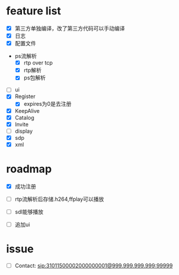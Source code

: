 # feature list
- [x] 第三方单独编译，改了第三方代码可以手动编译
- [x] 日志
- [x] 配置文件
- ps流解析
    - [x] rtp over tcp
    - [x] rtp解析
    - [x] ps包解析
- [ ] ui
- [x] Register 
  - [x] expires为0是去注册
- [x] KeepAlive
- [x] Catalog
- [x] Invite
- [ ] display
- [x] sdp
- [x] xml

# roadmap
- [x] 成功注册
- [ ] rtp流解析后存储.h264,ffplay可以播放 
- [ ] sdl能够播放
- [ ] 追加ui


# issue
- [ ] Contact: <sip:31011500002000000001@999.999.999.999:99999>


